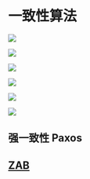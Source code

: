 # 一致性算法

![](https://tva1.sinaimg.cn/large/0082zybply1gbq64aedu3j30rl0e70ww.jpg)

![](https://tva1.sinaimg.cn/large/0082zybply1gbq693ac4lj30u70fm78x.jpg)

![](https://tva1.sinaimg.cn/large/0082zybply1gbq6b05hjtj30nq0c0dir.jpg)

![](https://tva1.sinaimg.cn/large/0082zybply1gbq6c7readj30qr0cy43x.jpg)

![](https://tva1.sinaimg.cn/large/0082zybply1gbq6dwtfvkj30qd0dpteq.jpg)

![](https://tva1.sinaimg.cn/large/0082zybply1gbq6fou31jj30lo0c20wx.jpg)

## 强一致性 Paxos

## [ZAB](https://blog.csdn.net/chengyuqiang/article/details/79189592)